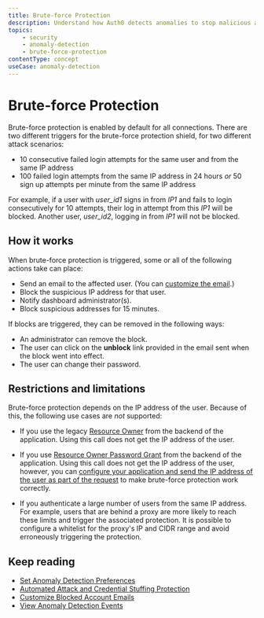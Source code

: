 ```yaml
---
title: Brute-force Protection
description: Understand how Auth0 detects anomalies to stop malicious attempts to access your application, alert you and your users of suspicious activity, and block further login attempts. 
topics:
    - security
    - anomaly-detection
    - brute-force-protection
contentType: concept
useCase: anomaly-detection
---
```

# Brute-force Protection

Brute-force protection is enabled by default for all connections. There are two different triggers for the brute-force protection shield, for two different attack scenarios:

* 10 consecutive failed login attempts for the same user and from the same IP address
* 100 failed login attempts from the same IP address in 24 hours *or* 50 sign up attempts per minute from the same IP address

For example, if a user with *user_id1* signs in from *IP1* and fails to login consecutively for 10 attempts, their log in attempt from this *IP1* will be blocked. Another user, *user_id2*, logging in from *IP1* will not be blocked. 

## How it works

When brute-force protection is triggered, some or all of the following actions take can place:

* Send an email to the affected user.  (You can [customize the email](/anomaly-detection/guides/customize-blocked-account-emails).)
* Block the suspicious IP address for that user.
* Notify dashboard administrator(s).
* Block suspicious addresses for 15 minutes.

If blocks are triggered, they can be removed in the following ways:

* An administrator can remove the block.
* The user can click on the **unblock** link provided in the email sent when the block went into effect.
* The user can change their password.

## Restrictions and limitations

Brute-force protection depends on the IP address of the user. Because of this, the following use cases are *not* supported:

* If you use the legacy [Resource Owner](/api/authentication#resource-owner) from the backend of the application. Using this call does not get the IP address of the user. 

* If you use [Resource Owner Password Grant](/api-auth/grant/password) from the backend of the application. Using this call does not get the IP address of the user, however, you can [configure your application and send the IP address of the user as part of the request](/api-auth/tutorials/using-resource-owner-password-from-server-side) to make brute-force protection work correctly.

* If you authenticate a large number of users from the same IP address. For example, users that are behind a proxy are more likely to reach these limits and trigger the associated protection. It is possible to configure a whitelist for the proxy's IP and CIDR range and avoid erroneously triggering the protection.

## Keep reading

* [Set Anomaly Detection Preferences](/anomaly-detection/guides/set-anomaly-detection-preferences)
* [Automated Attack and Credential Stuffing Protection](/anomaly-detection/concepts/credential-stuffing)
* [Customize Blocked Account Emails](/anomaly-detection/guides/customize-blocked-account-emails)
* [View Anomaly Detection Events](/anomaly-detection/guides/view-anomaly-detection-events)
